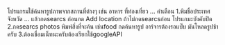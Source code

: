โปรแกรมใช้ค้นหารูปภาพจากสถานที่ต่างๆ เช่น อาหาร ที่ท่องเที่ยว ...
คำเตือน
1.พิมชื่อประเทศ จังหวัด ... แล้วกดsearcs ก่อนกด Add location ถ้าไม่กดsearcsก่อน โปรแกมะบังคับปิด
2.กดsearcs photos พิมพ์สิ่งที่จะค้น เช่นfood กดค้นหารูป อาร์จารต้องรอแป๊บ มันโหลดรูปช้าครับ 
3.ต้องเชื่อมเน็ทนะครับต้องเรียกใช้googleAPI
